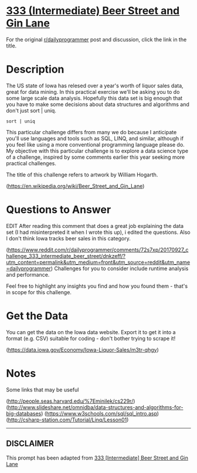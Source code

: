 # [333 (Intermediate) Beer Street and Gin Lane](https://www.reddit.com/r/dailyprogrammer/comments/72s7xp/20170927_challenge_333_intermediate_beer_street/)

For the original [r/dailyprogrammer](https://www.reddit.com/r/dailyprogrammer/) post and discussion, click the link in the title.

# Description
The US state of Iowa has relesed over a year's worth of liquor sales data, great for data mining. In this practical exercise we'll be asking you to do some large scale data analysis. Hopefully this data set is big enough that you have to make some decisions about data structures and algorithms and don't just sort | uniq. 


```
sort | uniq
```
This particular challenge differs from many we do because I anticipate you'll use languages and tools such as SQL, LINQ, and similar, although if you feel like using a more conventional programming language please do. My objective with this particular challenge is to explore a data science type of a challenge, inspired by some comments earlier this year seeking more practical challenges. 

The title of this challenge refers to artwork by William Hogarth.

(https://en.wikipedia.org/wiki/Beer_Street_and_Gin_Lane)
# Questions to Answer
EDIT After reading this comment that does a great job explaining the data set (I had misinterpreted it when I wrote this up), i edited the questions. Also I don't think Iowa tracks beer sales in this category. 

(https://www.reddit.com/r/dailyprogrammer/comments/72s7xp/20170927_challenge_333_intermediate_beer_street/dnkzeff/?utm_content=permalink&utm_medium=front&utm_source=reddit&utm_name=dailyprogrammer)
Challenges for you to consider include runtime analysis and performance. 

Feel free to highlight any insights you find and how you found them - that's in scope for this challenge.

# Get the Data
You can get the data on the Iowa data website. Export it to get it into a format (e.g. CSV) suitable for coding - don't bother trying to scrape it!

(https://data.iowa.gov/Economy/Iowa-Liquor-Sales/m3tr-qhgy)
# Notes
Some links that may be useful

(http://people.seas.harvard.edu/%7Eminilek/cs229r/)
(http://www.slideshare.net/omnidba/data-structures-and-algorithms-for-big-databases)
(https://www.w3schools.com/sql/sql_intro.asp)
(http://csharp-station.com/Tutorial/Linq/Lesson01)

----
## **DISCLAIMER**
This prompt has been adapted from [333 [Intermediate] Beer Street and Gin Lane](https://www.reddit.com/r/dailyprogrammer/comments/72s7xp/20170927_challenge_333_intermediate_beer_street/
)
